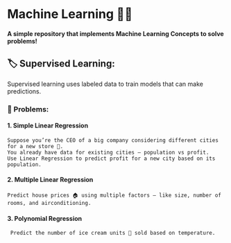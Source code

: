 # Machine Learning 🤖✨
#### A simple repository that implements Machine Learning Concepts to solve problems!

## 🏷️ Supervised Learning:
Supervised learning uses labeled data to train models that can make predictions.

### 🧩 Problems:
 #### 1. Simple Linear Regression
    Suppose you’re the CEO of a big company considering different cities for a new store 🏪.
    You already have data for existing cities — population vs profit.
    Use Linear Regression to predict profit for a new city based on its population.

 #### 2. Multiple Linear Regression
    Predict house prices 🏠 using multiple factors — like size, number of rooms, and airconditioning.

#### 3. Polynomial Regression
     Predict the number of ice cream units 🍦 sold based on temperature.
